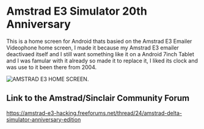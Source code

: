 # Amstrad E3 Simulator 20th Anniversary
This is a home screen for Android thats basied on the Amstrad E3 Emailer Videophone home screen, I made it because my Amstrad E3 emailer deactivaed itself and I still want something like it on a Android 7inch Tablet and I was famular with it already so made it to replace it, I liked its clock and was use to it been there from 2004.

![AMSTRAD E3 HOME SCREEN](https://i.ibb.co/cc9H8Hxd/Amstrad-E3-Homescreen.png).

Link to the Amstrad/Sinclair Community Forum
---------------------------------------------
https://amstrad-e3-hacking.freeforums.net/thread/24/amstrad-delta-simulator-anniversary-edition
